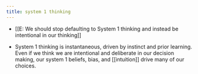 ```yaml
---
title: system 1 thinking
---
```


- [[E: We should stop defaulting to System 1 thinking and instead be intentional in our thinking]]

- System 1 thinking is instantaneous, driven by instinct and prior learning. Even if we think we are intentional and deliberate in our decision making, our system 1 beliefs, bias, and [[intuition]] drive many of our choices.
